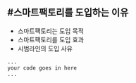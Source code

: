 #스마트팩토리를 도입하는 이유
---
- 스마트팩토리는 도입 목적
- 스마트팩토리를 도입 효과
- 시범라인의 도입 사유 



```alias
...
your code goes in here
...
```